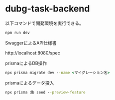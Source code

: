 # dubg-task-backend

以下コマンドで開発環境を実行できる。
```cmd
npm run dev
```

SwaggerによるAPI仕様書

http://localhost:8080/spec

prismaによるDB操作
```cmd
npx prisma migrate dev --name <マイグレーション名>
```

prismaによるデータ投入
```cmd
npx prisma db seed --preview-feature
```